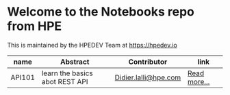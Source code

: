 # Welcome to the Notebooks repo from HPE

This is maintained by the HPEDEV Team at https://hpedev.io

| name     | Abstract     | Contributor    | link|
| ---------| -------------| ---------------| ----- |              
| API101 | learn the basics abot REST API | Didier.lalli@hpe.com | [Read more...](Notebook1/README.md)|


